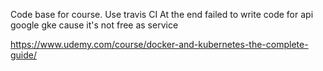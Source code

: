 Code base for course. Use travis CI At the end failed to write code for api google gke cause it's not free as service

https://www.udemy.com/course/docker-and-kubernetes-the-complete-guide/
